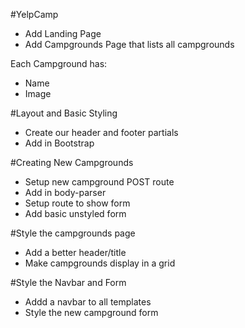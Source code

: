 #YelpCamp

* Add Landing Page
* Add Campgrounds Page that lists all campgrounds

Each Campground has:
* Name
* Image

#Layout and Basic Styling
* Create our header and footer partials
* Add in Bootstrap

#Creating New Campgrounds
* Setup new campground POST route
* Add in body-parser
* Setup route to show form
* Add basic unstyled form


#Style the campgrounds page
* Add a better header/title
* Make campgrounds display in a grid

#Style the Navbar and Form
* Addd a navbar to all templates
* Style the new campground form